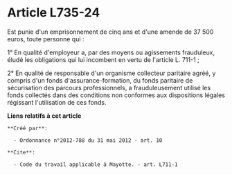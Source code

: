 # Article L735-24

Est punie d'un emprisonnement de cinq ans et d'une amende de 37 500 euros, toute personne qui : 

1° En qualité d'employeur a, par des moyens ou agissements frauduleux, éludé les obligations qui lui incombent en vertu de
l'article L. 711-1 ; 

2° En qualité de responsable d'un organisme collecteur paritaire agréé, y compris d'un fonds d'assurance-formation, du fonds
paritaire de sécurisation des parcours professionnels, a frauduleusement utilisé les fonds collectés dans des conditions non
conformes aux dispositions légales régissant l'utilisation de ces fonds.

**Liens relatifs à cet article**

	**Créé par**:

	  - Ordonnance n°2012-788 du 31 mai 2012 - art. 10

	**Cite**:

	  - Code du travail applicable à Mayotte. - art. L711-1
